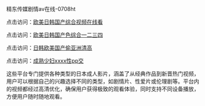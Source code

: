 精东传媒剧情av在线-0708ht

点击访问：<a href="https://bered.pages.dev/">欧美日韩国产综合视频在线看</a>

点击访问：<a href="https://rtj-3zo.pages.dev/">欧美日韩国产色综合一二三四</a>

点击访问：<a href="https://vassv.pages.dev/">日韩欧美国产偷亚洲清高</a>

点击访问：<a href="https://gsd-agv.pages.dev/">成熟少妇xxxx性pp交</a>

这些平台专门提供各种类型的日本成人影片，涵盖了从经典作品到新晋热门视频，用户可以根据自己的兴趣选择不同的类型，如剧情片、性爱片或伦理剧等。平台内的视频都经过高清优化，确保用户获得极致的观看体验，同时支持不同设备播放，方便用户随时随地观看。

<span style="display:none;">[Canonical link](）</span>

